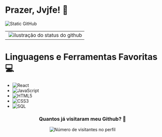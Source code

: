 # Prazer, Jvjfe! 👋
<img src="https://img.shields.io/static/v1?label=Overview&message=jvjfe&color=8eff94&style=for-the-badge&logo=GitHub" alt="Static GitHub">
<table>
  <tr>
    <td>   
     <img align='right' src="https://github-readme-stats.vercel.app/api?username=jvjfe&show_icons=true&title_color=0e0e0e&text_color=0e0e0e&icon_color=007706&bg_color=8eff94&cache_seconds=2300" alt="ilustração do status do github">
    </td> 
  </tr>
</table>

# Linguagens e Ferramentas Favoritas 💻
- ![React](https://img.shields.io/badge/react-%2320232a.svg?style=for-the-badge&logo=react&logoColor=%2361DAFB)
- ![JavaScript](https://img.shields.io/badge/javascript-%23323330.svg?style=for-the-badge&logo=javascript&logoColor=%23F7DF1E)
- ![HTML5](https://img.shields.io/badge/html5-%23E34F26.svg?style=for-the-badge&logo=html5&logoColor=white)
- ![CSS3](https://img.shields.io/badge/css3-%231572B6.svg?style=for-the-badge&logo=css3&logoColor=white)
- ![SQL](https://img.shields.io/badge/sql-%231572B6.svg?style=for-the-badge&logo=sql3&logoColor=white)

<div align="center">
  <h3><b>Quantos já visitaram meu Github? 🤔</b></h3>
</div>

<p align="center">
  <img
    src="https://profile-counter.glitch.me/jvjfe/count.svg"
    alt="Número de visitantes no perfil"
  />
</p>
